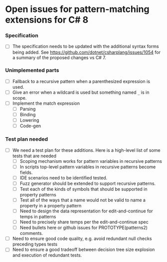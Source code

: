 # Open issues for pattern-matching extensions for C# 8

### Specification
- [ ] The specification needs to be updated with the additional syntax forms being added. See https://github.com/dotnet/csharplang/issues/1054 for a summary of the proposed changes vs C# 7.

### Unimplemented parts
- [ ] Fallback to a recursive pattern when a parenthesized expression is used.
- [ ] Give an error when a wildcard is used but something named `_` is in scope.
- [ ] Implement the match expression
  - [ ] Parsing
  - [ ] Binding
  - [ ] Lowering
  - [ ] Code-gen

### Test plan needed
- [ ] We need a test plan for these additions. Here is a high-level list of some tests that are needed
  - [ ] Scoping mechanism works for pattern variables in recursive patterns
  - [ ] In scripts top-level pattern variables in recursive patterns become fields.
  - [ ] IDE scenarios need to be identified tested.
  - [ ] Fuzz generator should be extended to support recursive patterns.
  - [ ] Test each of the kinds of symbols that should be supported in property patterns
  - [ ] Test all of the ways that a name would not be valid to name a property in a property pattern
  - [ ] Need to design the data representation for edit-and-continue for temps in patterns
  - [ ] Need to precisely share temps per the edit-and-continue spec
  - [ ] Need bullets here or github issues for PROTOTYPE(patterns2) comments.

- [ ] Need to ensure good code quality, e.g. avoid redundant null checks preceding types tests
- [ ] Need to ensure a good tradeoff between decision tree size explosion and execution of redundant tests.
